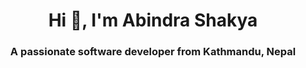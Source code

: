 <h1 align="center">Hi 👋, I'm Abindra Shakya</h1>
<h3 align="center">A passionate software developer from Kathmandu, Nepal</h3>

